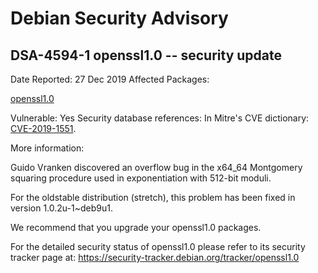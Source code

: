 
Debian Security Advisory
========================


DSA-4594-1 openssl1.0 -- security update
----------------------------------------



Date Reported:
27 Dec 2019
Affected Packages:

[openssl1.0](https://packages.debian.org/src:openssl1.0)

Vulnerable:
Yes
Security database references:
In Mitre's CVE dictionary: [CVE-2019-1551](https://security-tracker.debian.org/tracker/CVE-2019-1551).  

More information:

Guido Vranken discovered an overflow bug in the x64\_64 Montgomery
squaring procedure used in exponentiation with 512-bit moduli.


For the oldstable distribution (stretch), this problem has been fixed
in version 1.0.2u-1~deb9u1.


We recommend that you upgrade your openssl1.0 packages.


For the detailed security status of openssl1.0 please refer to
its security tracker page at:
<https://security-tracker.debian.org/tracker/openssl1.0>





